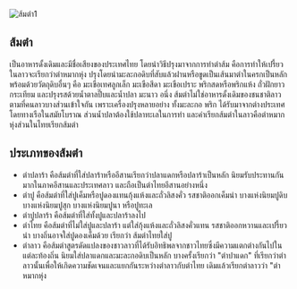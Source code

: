 ![ส้มตำ1](https://www.google.co.th/url?sa=i&rct=j&q=&esrc=s&source=images&cd=&cad=rja&uact=8&ved=0ahUKEwjtyqbkuo3WAhWKmZQKHfq_D2AQjRwIBw&url=http%3A%2F%2Fmaanow.com%2F%25E0%25B8%25AD%25E0%25B8%25B2%25E0%25B8%25AB%25E0%25B8%25B2%25E0%25B8%25A3%2F217-%25E0%25B8%259B%25E0%25B8%25A3%25E0%25B8%25B0%25E0%25B8%25A7%25E0%25B8%25B1%25E0%25B8%2595%25E0%25B8%25B4%25E0%25B8%25AA%25E0%25B9%2589%25E0%25B8%25A1%25E0%25B8%2595%25E0%25B8%25B3.html&psig=AFQjCNEDv7c413oA8cUr8Op7MFWDLeynGQ&ust=1504680604810707)

## ส้มตำ 

เป็นอาหารดั้งเดิมและมีชื่อเสียงของประเทศไทย โดยนำวิธีปรุงมาจากการทำตำส้ม คือการทำให้เปรี้ยว ในลาวจะเรียกว่าตำหมากหุ่ง ปรุงโดยนำมะละกอดิบที่สับแล้วฝานหรือขูดเป็นเส้นมาตำในครกเป็นหลัก พร้อมด้วยวัตถุดิบอื่นๆ คือ มะเขือเทศลูกเล็ก มะเขือสีดา มะเขือเปราะ พริกสดหรือพริกแห้ง ถั่วฝักยาว กระเทียม และปรุงรสด้วยน้ำตาลปี๊บและน้ำปลา มะนาว อนึ่ง ส้มตำไม่ใช่อาหารดั้งเดิมของชนชาติลาวตามที่คนลาวบางส่วนเข้าใจกัน เพราะเครื่องปรุงหลายอย่าง ทั้งมะละกอ พริก ได้รับมาจากต่างประเทศโดยทางเรือในสมัยโบราณ ส่วนน้ำปลาต้องใช้ปลาทะเลในการทำ และคำเรียกส้มตำในลาวคือตำหมากหุ่งส่วนในไทยเรียกส้มตำ

## ประเภทของส้มตำ
+ ตำปลาร้า คือส้มตำที่ใส่ปลาร้าหรืออีสานเรียกว่าปลาแดกหรือปลาร้าเป็นหลัก นิยมรับประทานกันมากในภาคอีสานและประเทศลาว และถือเป็นตำไทยอีสานอย่างหนึ่ง
+ ตำปู คือส้มตำที่ใส่ปูเค็มหรือปูดองแทนกุ้งแห้งและถั่วลิสงคั่ว รสชาติออกเค็มนำ บางแห่งนิยมปูดิบ บางแห่งนิยมปูสุก บางแห่งนิยมปูนา หรือปูทะเล
+ ตำปูปลาร้า คือส้มตำที่ใส่ทั้งปูและปลาร้าลงไป
+ ตำไทย คือส้มตำที่ไม่ใส่ปูและปลาร้า แต่ใส่กุ้งแห้งและถั่วลิสงคั่วแทน รสชาติออกหวานและเปรี้ยวนำ บางถิ่นอาจใส่ปูดองเค็มด้วย เรียกว่า ส้มตำไทยใส่ปู
+ ตำลาว คือส้มตำสูตรดัดแปลงของชาวลาวที่ได้รับอิทธิพลจากชาวไทยซึ่งมีความแตกต่างกันไปในแต่ละท้องถิ่น นิยมใส่ปลาแดกและมะละกอดิบเป็นหลัก บางครั้งเรียกว่า "ตำปาแดก" ที่เรียกว่าตำลาวนั้นเพื่อให้เกิดความชัดเจนและแยกกันระหว่างตำลาวกับตำไทย เดิมแล้วเรียกตำลาวว่า "ตำหมากหุ่ง
